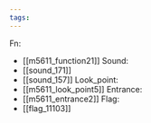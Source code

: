 ```yaml
---
tags:
---
```

Fn:
- [[m5611_function21]]
Sound:
- [[sound_171]]
- [[sound_157]]
Look_point:
- [[m5611_look_point5]]
Entrance:
- [[m5611_entrance2]]
Flag:
- [[flag_11103]]
